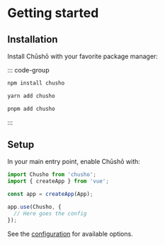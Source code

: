 # Getting started

## Installation

Install Chūshō with your favorite package manager:

::: code-group

```bash [npm]
npm install chusho
```

```bash [yarn]
yarn add chusho
```

```bash [pnpm]
pnpm add chusho
```

:::

## Setup

In your main entry point, enable Chūshō with:

```js
import Chusho from 'chusho';
import { createApp } from 'vue';

const app = createApp(App);

app.use(Chusho, {
  // Here goes the config
});
```

See the [configuration](/guide/config.html) for available options.
